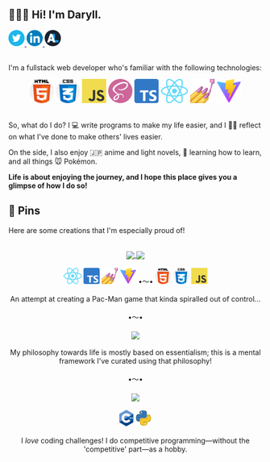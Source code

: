 ## 🙍🏻‍♂️ Hi! I'm Daryll.

<div align="start">
  <a href="https://twitter.com/daryll_ko" target="_blank" rel="noopener noreferrer">
    <img src="./images/twitter.webp" alt="Twitter" style="height: 2rem;">
  </a>
  <a href="https://www.linkedin.com/in/daryll-ko/" target="_blank" rel="noopener noreferrer">
    <img src="./images/linkedin.webp" alt="LinkedIn" style="height: 2rem;">
  </a>
  <a href="https://anilist.co/user/daryll" target="_blank" rel="noopener noreferrer">
    <img src="./images/anilist.webp" alt="AniList" style="height: 2rem;">
  </a>
</div>

<br>

I'm a fullstack web developer who's familiar with the following technologies:

<div align="center">
  <img src="./images/html.webp" alt="HTML" style="height: 3rem;">
  <img src="./images/css.webp" alt="CSS" style="height: 3rem;">
  <img src="./images/js.webp" alt="JavaScript" style="height: 3rem;">
  <img src="./images/sass.webp" alt="Sass" style="height: 3rem;">
  <img src="./images/ts.webp" alt="TypeScript" style="height: 3rem;">
  <img src="./images/react.webp" alt="React" style="height: 3rem;">
  <img src="./images/styled-components.webp" alt="styled-components" style="height: 3rem;">
  <img src="./images/vite.svg" alt="vite" style="height: 3rem;">
</div>

<br>

So, what do I do? I 💻 write programs to make my life easier, and I ✍🏻 reflect on what I've done to make others' lives easier.

On the side, I also enjoy 🇯🇵 anime and light novels, 🧠 learning how to learn, and all things 🐭 Pokémon.

**Life is about enjoying the journey, and I hope this place gives you a glimpse of how I do so!**

## 📌 Pins

Here are some creations that I'm especially proud of!

<div align="center">
  <br>
  <a href="https://github.com/daryll-ko/poke-man">
    <img align="center" src="https://github-readme-stats.vercel.app/api/pin/?username=daryll-ko&repo=poke-man&bg_color=0,650DD9,7B1DC9,9127BE,A42FB1,B536A2,C33C92,CF3F7B,DC4767,E94949,F45115&hide_border=true&text_color=DEFFCA&title_color=DEFFCA&icon_color=DEFFCA&border_radius=1em" />
  </a>
  <a href="https://github.com/daryll-ko/poke-man-v1">
    <img align="center" src="https://github-readme-stats.vercel.app/api/pin/?username=daryll-ko&repo=poke-man-v1&bg_color=0,650DD9,7B1DC9,9127BE,A42FB1,B536A2,C33C92,CF3F7B,DC4767,E94949,F45115&hide_border=true&text_color=DEFFCA&title_color=DEFFCA&icon_color=DEFFCA&border_radius=1em" />
  </a>
  <br>
  <br>
  <div align="center">
    <img src="./images/react.webp" alt="React" style="height: 2rem;">
    <img src="./images/ts.webp" alt="TypeScript" style="height: 2rem;">
    <img src="./images/styled-components.webp" alt="styled-components" style="height: 2rem;">
    <img src="./images/vite.svg" alt="Vite" style="height: 2rem;">
    •〜•
    <img src="./images/html.webp" alt="HTML" style="height: 2rem;">
    <img src="./images/css.webp" alt="CSS" style="height: 2rem;">
    <img src="./images/js.webp" alt="JavaScript" style="height: 2rem;">
  </div>
  <br>
  An attempt at creating a Pac-Man game that kinda spiralled out of control...
  <br>
  <br>
  •〜•
  <br>
  <br>
  <a href="https://github.com/daryll-ko/style-guide">
    <img align="center" src="https://github-readme-stats.vercel.app/api/pin/?username=daryll-ko&repo=style-guide&bg_color=0,650DD9,7B1DC9,9127BE,A42FB1,B536A2,C33C92,CF3F7B,DC4767,E94949,F45115&hide_border=true&text_color=DEFFCA&title_color=DEFFCA&icon_color=DEFFCA&border_radius=1em" />
  </a>
  <br>
  <br>
  My philosophy towards life is mostly based on essentialism; this is a mental framework I've curated using that philosophy!
  <br>
  <br>
  •〜•
  <br>
  <br>
  <a href="https://github.com/daryll-ko/rec-prog">
    <img align="center" src="https://github-readme-stats.vercel.app/api/pin/?username=daryll-ko&repo=rec-prog&bg_color=0,650DD9,7B1DC9,9127BE,A42FB1,B536A2,C33C92,CF3F7B,DC4767,E94949,F45115&hide_border=true&text_color=DEFFCA&title_color=DEFFCA&icon_color=DEFFCA&border_radius=1em" />
  </a>
  <br>
  <br>
  <div align="center">
    <img src="./images/c++.webp" alt="C++" style="height: 2rem;">
    <img src="./images/python.webp" alt="Python" style="height: 2rem;">
  </div>
  <br>
  I <i>love</i> coding challenges! I do competitive programming—without the 'competitive' part—as a hobby.
</div>
